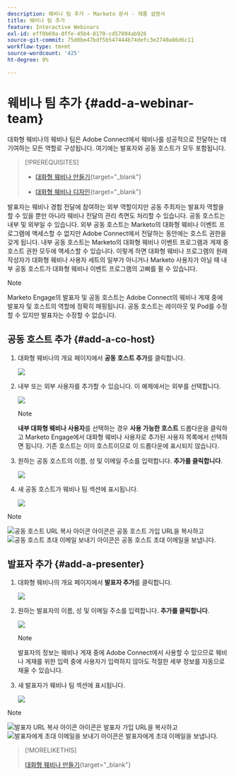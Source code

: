 ```yaml
---
description: 웨비나 팀 추가 - Marketo 문서 - 제품 설명서
title: 웨비나 팀 추가
feature: Interactive Webinars
exl-id: eff0b69a-0ffe-45b4-8170-cd57894ab926
source-git-commit: 75d0be47bdf5b547444b74defc3e2740a86d6c11
workflow-type: tm+mt
source-wordcount: '425'
ht-degree: 0%

---
```


# 웨비나 팀 추가 {#add-a-webinar-team}

대화형 웨비나의 웨비나 팀은 Adobe Connect에서 웨비나를 성공적으로 전달하는 데 기여하는 모든 역할로 구성됩니다. 여기에는 발표자와 공동 호스트가 모두 포함됩니다.

>[!PREREQUISITES]
>
>* [대화형 웨비나 만들기](/help/marketo/product-docs/demand-generation/events/interactive-webinars/create-an-interactive-webinar.md){target="_blank"}
>
>* [대화형 웨비나 디자인](/help/marketo/product-docs/demand-generation/events/interactive-webinars/designing-interactive-webinars.md){target="_blank"}

발표자는 웨비나 경험 전달에 참여하는 외부 역할이지만 공동 주최자는 발표자 역할을 할 수 있을 뿐만 아니라 웨비나 전달의 관리 측면도 처리할 수 있습니다. 공동 호스트는 내부 및 외부일 수 있습니다. 외부 공동 호스트는 Marketo의 대화형 웨비나 이벤트 프로그램에 액세스할 수 없지만 Adobe Connect에서 전달하는 동안에는 호스트 권한을 갖게 됩니다. 내부 공동 호스트는 Marketo의 대화형 웨비나 이벤트 프로그램과 게재 중 호스트 권한 모두에 액세스할 수 있습니다. 이렇게 하면 대화형 웨비나 프로그램의 원래 작성자가 대화형 웨비나 사용자 세트의 일부가 아니거나 Marketo 사용자가 아닐 때 내부 공동 호스트가 대화형 웨비나 이벤트 프로그램의 고삐를 쥘 수 있습니다.

>[!NOTE]
>
>Marketo Engage의 발표자 및 공동 호스트는 Adobe Connect의 웨비나 게재 중에 발표자 및 호스트의 역할에 정확히 매핑됩니다. 공동 호스트는 레이아웃 및 Pod를 수정할 수 있지만 발표자는 수정할 수 없습니다.

## 공동 호스트 추가 {#add-a-co-host}

1. 대화형 웨비나의 개요 페이지에서 **공동 호스트 추가**&#x200B;를 클릭합니다.

   ![](assets/add-a-webinar-team-1.png)

1. 내부 또는 외부 사용자를 추가할 수 있습니다. 이 예제에서는 외부를 선택합니다.

   ![](assets/add-a-webinar-team-2.png)

   >[!NOTE]
   >
   >**내부 대화형 웨비나 사용자**&#x200B;를 선택하는 경우 **사용 가능한 호스트** 드롭다운을 클릭하고 Marketo Engage에서 대화형 웨비나 사용자로 추가된 사용자 목록에서 선택하면 됩니다. 기존 호스트는 이미 호스트이므로 이 드롭다운에 표시되지 않습니다.

1. 원하는 공동 호스트의 이름, 성 및 이메일 주소를 입력합니다. **추가를 클릭합니다**.

   ![](assets/add-a-webinar-team-3.png)

1. 새 공동 호스트가 웨비나 팀 섹션에 표시됩니다.

   ![](assets/add-a-webinar-team-4.png)

>[!NOTE]
>
> ![공동 호스트 URL 복사 아이콘](assets/icon-copy-join-url.png) 아이콘은 공동 호스트 가입 URL을 복사하고 ![공동 호스트 초대 이메일 보내기](assets/icon-send-invitation-email.png) 아이콘은 공동 호스트 초대 이메일을 보냅니다.

## 발표자 추가 {#add-a-presenter}

1. 대화형 웨비나의 개요 페이지에서 **발표자 추가**&#x200B;를 클릭합니다.

   ![](assets/add-a-webinar-team-5.png)

1. 원하는 발표자의 이름, 성 및 이메일 주소를 입력합니다. **추가를 클릭합니다**.

   ![](assets/add-a-webinar-team-6.png)

   >[!NOTE]
   >
   >발표자의 정보는 웨비나 게재 중에 Adobe Connect에서 사용할 수 있으므로 웨비나 게재를 위한 입력 중에 사용자가 입력하지 않아도 적절한 세부 정보를 자동으로 채울 수 있습니다.

1. 새 발표자가 웨비나 팀 섹션에 표시됩니다.

   ![](assets/add-a-webinar-team-7.png)

>[!NOTE]
>
> ![발표자 URL 복사 아이콘](assets/icon-copy-join-url.png) 아이콘은 발표자 가입 URL을 복사하고 ![발표자에게 초대 이메일을 보내기](assets/icon-send-invitation-email.png) 아이콘은 발표자에게 초대 이메일을 보냅니다.

>[!MORELIKETHIS]
>
>[대화형 웨비나 만들기](/help/marketo/product-docs/demand-generation/events/interactive-webinars/create-an-interactive-webinar.md){target="_blank"}
